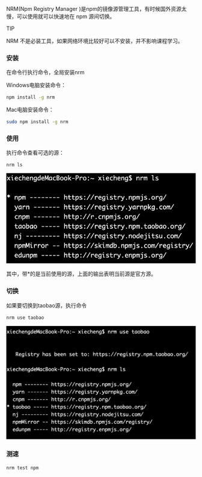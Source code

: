 NRM(Npm Registry Manager )是npm的镜像源管理工具，有时候国外资源太慢，可以使用就可以快速地在 npm 源间切换。

TIP

NRM 不是必装工具，如果网络环境比较好可以不安装，并不影响课程学习。

### 安装

在命令行执行命令，全局安装nrm

Windows电脑安装命令：

```sh
npm install -g nrm
```

Mac电脑安装命令：

```sh
sudo npm install -g nrm
```

### 使用

执行命令查看可选的源：

```sh
nrm ls
```

![img](assets/nrmls.e960c6c1-20220304220349749.png)

其中，带*的是当前使用的源，上面的输出表明当前源是官方源。

### 切换

如果要切换到taobao源，执行命令

```sh
nrm use taobao
```

![img](assets/nrmuse.82258cbb-20220304220349106.png)

### 测速

```sh
nrm test npm
```